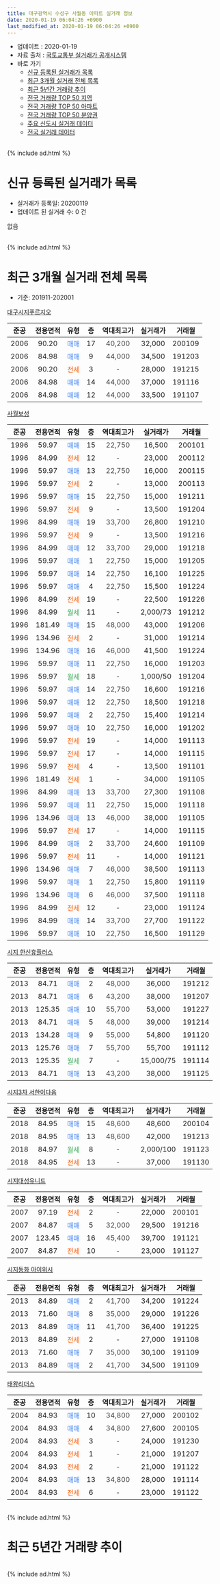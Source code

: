 ```yaml
---
title: 대구광역시 수성구 사월동 아파트 실거래 정보
date: 2020-01-19 06:04:26 +0900
last_modified_at: 2020-01-19 06:04:26 +0900
---
```


* 업데이트 : 2020-01-19
* 자료 출처 : [국토교통부 실거래가 공개시스템](http://rt.molit.go.kr)
* 바로 가기
    * [신규 등록된 실거래가 목록](#신규-등록된-실거래가-목록)
    * [최근 3개월 실거래 전체 목록](#최근-3개월-실거래-전체-목록)
    * [최근 5년간 거래량 추이](#최근-5년간-거래량-추이)
    * [전국 거래량 TOP 50 지역](https://apt-info.github.io/apt-trade-info/최근-3개월-전국에서-가장-거래가-많이-발생한-지역)
    * [전국 거래량 TOP 50 아파트](https://apt-info.github.io/apt-trade-info/최근-3개월-전국에서-가장-거래가-많이-발생한-아파트)
    * [전국 거래량 TOP 50 분양권](https://apt-info.github.io/apt-trade-info/최근-3개월-전국에서-가장-거래가-많이-발생한-분양권)
    * [주요 신도시 실거래 데이터](https://apt-info.github.io/apt-trade-info/주요-신도시)
    * [전국 실거래 데이터](https://apt-info.github.io/apt-trade-info/전국)
<br>
{% include ad.html %}
<br>

# 신규 등록된 실거래가 목록
* 실거래가 등록일: 20200119
* 업데이트 된 실거래 수: 0 건

없음

<br>
{% include ad.html %}
<br>

# 최근 3개월 실거래 전체 목록
* 기준: 201911-202001


[대구시지푸르지오](https://search.naver.com/search.naver?query=%EB%8C%80%EA%B5%AC%EA%B4%91%EC%97%AD%EC%8B%9C+%EC%88%98%EC%84%B1%EA%B5%AC+%EC%82%AC%EC%9B%94%EB%8F%99+%EB%8C%80%EA%B5%AC%EC%8B%9C%EC%A7%80%ED%91%B8%EB%A5%B4%EC%A7%80%EC%98%A4)

|준공|전용면적|유형|층|역대최고가|실거래가|거래월|
|:---:|:---:|:---:|:---:|:---:|:---:|:---:|
|2006|90.20|<span style="color:#4285f3">매매</span>|17|<span style="color:#444444">40,200</span>|32,000|200109|
|2006|84.98|<span style="color:#4285f3">매매</span>|9|<span style="color:#444444">44,000</span>|34,500|191203|
|2006|90.20|<span style="color:#ff5a00">전세</span>|3|<span style="color:#444444">-</span>|28,000|191215|
|2006|84.98|<span style="color:#4285f3">매매</span>|14|<span style="color:#444444">44,000</span>|37,000|191116|
|2006|84.98|<span style="color:#4285f3">매매</span>|12|<span style="color:#444444">44,000</span>|33,500|191107|

[사월보성](https://search.naver.com/search.naver?query=%EB%8C%80%EA%B5%AC%EA%B4%91%EC%97%AD%EC%8B%9C+%EC%88%98%EC%84%B1%EA%B5%AC+%EC%82%AC%EC%9B%94%EB%8F%99+%EC%82%AC%EC%9B%94%EB%B3%B4%EC%84%B1)

|준공|전용면적|유형|층|역대최고가|실거래가|거래월|
|:---:|:---:|:---:|:---:|:---:|:---:|:---:|
|1996|59.97|<span style="color:#4285f3">매매</span>|15|<span style="color:#444444">22,750</span>|16,500|200101|
|1996|84.99|<span style="color:#ff5a00">전세</span>|12|<span style="color:#444444">-</span>|23,000|200112|
|1996|59.97|<span style="color:#4285f3">매매</span>|13|<span style="color:#444444">22,750</span>|16,000|200115|
|1996|59.97|<span style="color:#ff5a00">전세</span>|2|<span style="color:#444444">-</span>|13,000|200113|
|1996|59.97|<span style="color:#4285f3">매매</span>|15|<span style="color:#444444">22,750</span>|15,000|191211|
|1996|59.97|<span style="color:#ff5a00">전세</span>|9|<span style="color:#444444">-</span>|13,500|191204|
|1996|84.99|<span style="color:#4285f3">매매</span>|19|<span style="color:#444444">33,700</span>|26,800|191210|
|1996|59.97|<span style="color:#ff5a00">전세</span>|9|<span style="color:#444444">-</span>|13,500|191216|
|1996|84.99|<span style="color:#4285f3">매매</span>|12|<span style="color:#444444">33,700</span>|29,000|191218|
|1996|59.97|<span style="color:#4285f3">매매</span>|1|<span style="color:#444444">22,750</span>|15,000|191205|
|1996|59.97|<span style="color:#4285f3">매매</span>|14|<span style="color:#444444">22,750</span>|16,100|191225|
|1996|59.97|<span style="color:#4285f3">매매</span>|4|<span style="color:#444444">22,750</span>|15,500|191224|
|1996|84.99|<span style="color:#ff5a00">전세</span>|19|<span style="color:#444444">-</span>|22,500|191226|
|1996|84.99|<span style="color:#34a853">월세</span>|11|<span style="color:#444444">-</span>|2,000/73|191212|
|1996|181.49|<span style="color:#4285f3">매매</span>|15|<span style="color:#444444">48,000</span>|43,000|191206|
|1996|134.96|<span style="color:#ff5a00">전세</span>|2|<span style="color:#444444">-</span>|31,000|191214|
|1996|134.96|<span style="color:#4285f3">매매</span>|16|<span style="color:#444444">46,000</span>|41,500|191224|
|1996|59.97|<span style="color:#4285f3">매매</span>|11|<span style="color:#444444">22,750</span>|16,000|191203|
|1996|59.97|<span style="color:#34a853">월세</span>|18|<span style="color:#444444">-</span>|1,000/50|191204|
|1996|59.97|<span style="color:#4285f3">매매</span>|14|<span style="color:#444444">22,750</span>|16,600|191216|
|1996|59.97|<span style="color:#4285f3">매매</span>|12|<span style="color:#444444">22,750</span>|18,500|191218|
|1996|59.97|<span style="color:#4285f3">매매</span>|2|<span style="color:#444444">22,750</span>|15,400|191214|
|1996|59.97|<span style="color:#4285f3">매매</span>|10|<span style="color:#444444">22,750</span>|16,000|191202|
|1996|59.97|<span style="color:#ff5a00">전세</span>|19|<span style="color:#444444">-</span>|14,000|191113|
|1996|59.97|<span style="color:#ff5a00">전세</span>|17|<span style="color:#444444">-</span>|14,000|191115|
|1996|59.97|<span style="color:#ff5a00">전세</span>|4|<span style="color:#444444">-</span>|13,500|191101|
|1996|181.49|<span style="color:#ff5a00">전세</span>|1|<span style="color:#444444">-</span>|34,000|191105|
|1996|84.99|<span style="color:#4285f3">매매</span>|13|<span style="color:#444444">33,700</span>|27,300|191108|
|1996|59.97|<span style="color:#4285f3">매매</span>|11|<span style="color:#444444">22,750</span>|15,000|191118|
|1996|134.96|<span style="color:#4285f3">매매</span>|13|<span style="color:#444444">46,000</span>|38,000|191105|
|1996|59.97|<span style="color:#ff5a00">전세</span>|17|<span style="color:#444444">-</span>|14,000|191115|
|1996|84.99|<span style="color:#4285f3">매매</span>|2|<span style="color:#444444">33,700</span>|24,600|191109|
|1996|59.97|<span style="color:#ff5a00">전세</span>|11|<span style="color:#444444">-</span>|14,000|191121|
|1996|134.96|<span style="color:#4285f3">매매</span>|7|<span style="color:#444444">46,000</span>|38,500|191113|
|1996|59.97|<span style="color:#4285f3">매매</span>|1|<span style="color:#444444">22,750</span>|15,800|191119|
|1996|134.96|<span style="color:#4285f3">매매</span>|6|<span style="color:#444444">46,000</span>|37,500|191118|
|1996|84.99|<span style="color:#ff5a00">전세</span>|12|<span style="color:#444444">-</span>|23,000|191124|
|1996|84.99|<span style="color:#4285f3">매매</span>|14|<span style="color:#444444">33,700</span>|27,700|191122|
|1996|59.97|<span style="color:#4285f3">매매</span>|10|<span style="color:#444444">22,750</span>|16,500|191129|


<script async src="//pagead2.googlesyndication.com/pagead/js/adsbygoogle.js"></script>
<!-- 기본 -->
<ins class="adsbygoogle"
     style="display:block"
     data-ad-client="ca-pub-1142216861245946"
     data-ad-slot="4805727019"
     data-ad-format="auto"
     data-full-width-responsive="true"></ins>
<script>
(adsbygoogle = window.adsbygoogle || []).push({});
</script>


[시지 한신휴플러스](https://search.naver.com/search.naver?query=%EB%8C%80%EA%B5%AC%EA%B4%91%EC%97%AD%EC%8B%9C+%EC%88%98%EC%84%B1%EA%B5%AC+%EC%82%AC%EC%9B%94%EB%8F%99+%EC%8B%9C%EC%A7%80+%ED%95%9C%EC%8B%A0%ED%9C%B4%ED%94%8C%EB%9F%AC%EC%8A%A4)

|준공|전용면적|유형|층|역대최고가|실거래가|거래월|
|:---:|:---:|:---:|:---:|:---:|:---:|:---:|
|2013|84.71|<span style="color:#4285f3">매매</span>|2|<span style="color:#444444">48,000</span>|36,000|191212|
|2013|84.71|<span style="color:#4285f3">매매</span>|6|<span style="color:#444444">43,200</span>|38,000|191207|
|2013|125.35|<span style="color:#4285f3">매매</span>|10|<span style="color:#444444">55,700</span>|53,000|191227|
|2013|84.71|<span style="color:#4285f3">매매</span>|5|<span style="color:#444444">48,000</span>|39,000|191214|
|2013|134.28|<span style="color:#4285f3">매매</span>|9|<span style="color:#444444">55,000</span>|54,800|191120|
|2013|125.76|<span style="color:#4285f3">매매</span>|7|<span style="color:#444444">55,700</span>|55,700|191112|
|2013|125.35|<span style="color:#34a853">월세</span>|7|<span style="color:#444444">-</span>|15,000/75|191114|
|2013|84.71|<span style="color:#4285f3">매매</span>|13|<span style="color:#444444">43,200</span>|38,000|191125|

[시지3차 서한이다음](https://search.naver.com/search.naver?query=%EB%8C%80%EA%B5%AC%EA%B4%91%EC%97%AD%EC%8B%9C+%EC%88%98%EC%84%B1%EA%B5%AC+%EC%82%AC%EC%9B%94%EB%8F%99+%EC%8B%9C%EC%A7%803%EC%B0%A8+%EC%84%9C%ED%95%9C%EC%9D%B4%EB%8B%A4%EC%9D%8C)

|준공|전용면적|유형|층|역대최고가|실거래가|거래월|
|:---:|:---:|:---:|:---:|:---:|:---:|:---:|
|2018|84.95|<span style="color:#4285f3">매매</span>|15|<span style="color:#444444">48,600</span>|48,600|200104|
|2018|84.95|<span style="color:#4285f3">매매</span>|13|<span style="color:#444444">48,600</span>|42,000|191213|
|2018|84.97|<span style="color:#34a853">월세</span>|8|<span style="color:#444444">-</span>|2,000/100|191123|
|2018|84.95|<span style="color:#ff5a00">전세</span>|13|<span style="color:#444444">-</span>|37,000|191130|

[시지대성유니드](https://search.naver.com/search.naver?query=%EB%8C%80%EA%B5%AC%EA%B4%91%EC%97%AD%EC%8B%9C+%EC%88%98%EC%84%B1%EA%B5%AC+%EC%82%AC%EC%9B%94%EB%8F%99+%EC%8B%9C%EC%A7%80%EB%8C%80%EC%84%B1%EC%9C%A0%EB%8B%88%EB%93%9C)

|준공|전용면적|유형|층|역대최고가|실거래가|거래월|
|:---:|:---:|:---:|:---:|:---:|:---:|:---:|
|2007|97.19|<span style="color:#ff5a00">전세</span>|2|<span style="color:#444444">-</span>|22,000|200101|
|2007|84.87|<span style="color:#4285f3">매매</span>|5|<span style="color:#444444">32,000</span>|29,500|191216|
|2007|123.45|<span style="color:#4285f3">매매</span>|16|<span style="color:#444444">45,400</span>|39,700|191121|
|2007|84.87|<span style="color:#ff5a00">전세</span>|10|<span style="color:#444444">-</span>|23,000|191127|

[시지동화 아이위시](https://search.naver.com/search.naver?query=%EB%8C%80%EA%B5%AC%EA%B4%91%EC%97%AD%EC%8B%9C+%EC%88%98%EC%84%B1%EA%B5%AC+%EC%82%AC%EC%9B%94%EB%8F%99+%EC%8B%9C%EC%A7%80%EB%8F%99%ED%99%94+%EC%95%84%EC%9D%B4%EC%9C%84%EC%8B%9C)

|준공|전용면적|유형|층|역대최고가|실거래가|거래월|
|:---:|:---:|:---:|:---:|:---:|:---:|:---:|
|2013|84.89|<span style="color:#4285f3">매매</span>|2|<span style="color:#444444">41,700</span>|34,200|191224|
|2013|71.60|<span style="color:#4285f3">매매</span>|8|<span style="color:#444444">35,000</span>|29,000|191226|
|2013|84.89|<span style="color:#4285f3">매매</span>|11|<span style="color:#444444">41,700</span>|36,400|191225|
|2013|84.89|<span style="color:#ff5a00">전세</span>|2|<span style="color:#444444">-</span>|27,000|191108|
|2013|71.60|<span style="color:#4285f3">매매</span>|7|<span style="color:#444444">35,000</span>|30,100|191109|
|2013|84.89|<span style="color:#4285f3">매매</span>|2|<span style="color:#444444">41,700</span>|34,500|191109|

[태왕리더스](https://search.naver.com/search.naver?query=%EB%8C%80%EA%B5%AC%EA%B4%91%EC%97%AD%EC%8B%9C+%EC%88%98%EC%84%B1%EA%B5%AC+%EC%82%AC%EC%9B%94%EB%8F%99+%ED%83%9C%EC%99%95%EB%A6%AC%EB%8D%94%EC%8A%A4)

|준공|전용면적|유형|층|역대최고가|실거래가|거래월|
|:---:|:---:|:---:|:---:|:---:|:---:|:---:|
|2004|84.93|<span style="color:#4285f3">매매</span>|10|<span style="color:#444444">34,800</span>|27,000|200102|
|2004|84.93|<span style="color:#4285f3">매매</span>|4|<span style="color:#444444">34,800</span>|27,600|200105|
|2004|84.93|<span style="color:#ff5a00">전세</span>|3|<span style="color:#444444">-</span>|24,000|191230|
|2004|84.93|<span style="color:#ff5a00">전세</span>|1|<span style="color:#444444">-</span>|21,000|191207|
|2004|84.93|<span style="color:#ff5a00">전세</span>|2|<span style="color:#444444">-</span>|21,000|191122|
|2004|84.93|<span style="color:#4285f3">매매</span>|13|<span style="color:#444444">34,800</span>|28,000|191114|
|2004|84.93|<span style="color:#ff5a00">전세</span>|6|<span style="color:#444444">-</span>|23,000|191122|


<br>
{% include ad.html %}
<br>

# 최근 5년간 거래량 추이


<div style="width:100%;">
    <canvas id="deal_progress" height="200"></canvas>
</div>

<script>
new Chart(document.getElementById("deal_progress"), {
    type: 'line',
    data: {
        labels: ['201501','201502','201503','201504','201505','201506','201507','201508','201509','201510','201511','201512','201601','201602','201603','201604','201605','201606','201607','201608','201609','201610','201611','201612','201701','201702','201703','201704','201705','201706','201707','201708','201709','201710','201711','201712','201801','201802','201803','201804','201805','201806','201807','201808','201809','201810','201811','201812','201901','201902','201903','201904','201905','201906','201907','201908','201909','201910','201911','201912','202001'],
        datasets: [{
            label: '매매',
            pointRadius: 1,
            data: [31, 22, 31, 42, 18, 23, 22, 16, 7, 8, 16, 7, 3, 4, 7, 5, 2, 6, 10, 9, 10, 19, 9, 18, 8, 12, 11, 11, 16, 24, 51, 43, 14, 15, 11, 23, 21, 22, 20, 15, 16, 24, 17, 15, 27, 28, 28, 20, 29, 11, 16, 6, 6, 10, 17, 19, 12, 27, 18, 23, 6],
            borderColor: "rgba(255, 201, 14, 1)",
            backgroundColor: "rgba(255, 201, 14, 0.5)",
            fill: false,
            lineTension: 0
        },{
            label: '전월세',
            pointRadius: 1,
            data: [27, 17, 21, 20, 17, 15, 19, 7, 10, 20, 23, 17, 17, 18, 13, 14, 11, 10, 14, 19, 12, 17, 12, 18, 18, 17, 17, 10, 9, 10, 17, 13, 22, 13, 15, 22, 21, 10, 12, 8, 10, 9, 10, 9, 14, 26, 21, 27, 44, 29, 22, 12, 18, 16, 15, 18, 13, 17, 14, 9, 3],
            borderColor: "rgba(0, 141, 185, 1)",
            backgroundColor: "rgba(0, 141, 185, 0.5)",
            fill: false,
            lineTension: 0
        }
        ]
    },
    options: {
        responsive: true,
        title: {
            display: false
        },
        tooltips: {
            mode: 'index',
            intersect: false
        },
        hover: {
            mode: 'nearest',
            intersect: true
        },
        scales: {
            xAxes: [{
                display: true,
                scaleLabel: {
                    display: true,
                    labelString: '년/월'
                }
            }],
            yAxes: [{
                display: true,
                ticks: {
                    suggestedMin: 0,
                },
                scaleLabel: {
                    display: true,
                    labelString: '실거래 수'
                }
            }]
        }
    }
});

</script>


<br>
{% include ad.html %}
<br>

